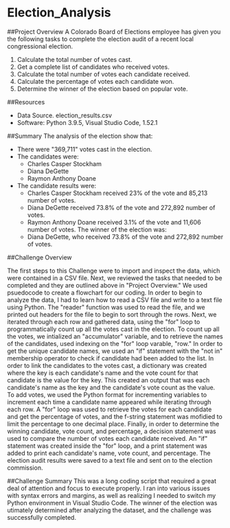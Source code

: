 # Election_Analysis

##Project Overview
A Colorado Board of Elections employee has given you the following tasks to complete the election audit of a recent local congressional election. 

1. Calculate the total number of votes cast. 
2. Get a complete list of candidates who received votes. 
3. Calculate the total number of votes each candidate received. 
4. Calculate the percentage of votes each candidate won. 
5. Determine the winner of the election based on popular vote. 

##Resources 
- Data Source. election_results.csv 
- Software: Python 3.9.5, Visual Studio Code, 1.52.1 

##Summary 
The analysis of the election show that: 
- There were "369,711" votes cast in the election. 
- The candidates were: 
  - Charles Casper Stockham
  - Diana DeGette
  - Raymon Anthony Doane
- The candidate results were: 
  - Charles Casper Stockham received 23% of the vote and 85,213 number of votes. 
  - Diana DeGette received 73.8% of the vote and 272,892 number of votes. 
  - Raymon Anthony Doane received 3.1% of the vote and 11,606 number of votes. 
The winner of the election was: 
  - Diana DeGette, who received 73.8% of the vote and 272,892 number of votes. 
  
##Challenge Overview

The first steps to this Challenge were to import and inspect the data, which were contained in a CSV file. Next, we reviewed the tasks that needed to be completed and they are outlined above in "Project Overview." We used psuedocode to create a flowchart for our coding. In order to begin to analyze the data, I had to learn how to read a CSV file and write to a text file using Python. The "reader" function was used to read the file, and we printed out headers for the file to begin to sort through the rows. Next, we iterated through each row and gathered data, using the "for" loop to programmatically count up all the votes cast in the election. To count up all the votes, we intialized an "accumulator" variable, and to retrieve the names of the candidates, used indexing on the "for" loop varable, "row." In order to get the unique candidate names, we used an "if" statement with the "not in" membership operator to check if candidate had been added to the list. In order to link the candidates to the votes cast, a dictionary was created where the key is each candidate's name and the vote count for that candidate is the value for the key. This created an output that was each candidate's name as the key and the candidate's vote count as the value. To add votes, we used the Python format for incrementing variables to increment each time a candidate name appeared while iterating through each row. A "for" loop was used to retrieve the votes for each candidate and get the percentage of votes, and the f-string statement was mofidied to limit the percentage to one decimal place. Finally, in order to determine the winning candidate, vote count, and percentage, a decision statement was used to compare the number of votes each candidate received. An "if" statement was created inside the "for" loop, and a print statement was added to print each candidate's name, vote count, and percentage. The election audit results were saved to a text file and sent on to the election commission. 

##Challenge Summary 
This was a long coding script that required a great deal of attention and focus to execute properly. I ran into various issues with syntax errors and margins, as well as realizing I needed to switch my Python environment in Visual Studio Code. The winner of the election was utimately determined after analyzing the dataset, and the challenge was successfully completed. 
